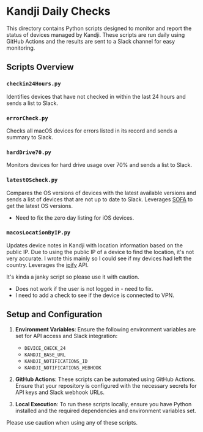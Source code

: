 # Kandji Daily Checks

This directory contains Python scripts designed to monitor and report the status of devices managed by Kandji. These scripts are run daily using GitHub Actions and the results are sent to a Slack channel for easy monitoring.

## Scripts Overview

### `checkin24Hours.py`
Identifies devices that have not checked in within the last 24 hours and sends a list to Slack.

### `errorCheck.py`
Checks all macOS devices for errors listed in its record and sends a summary to Slack.

### `hardDrive70.py`
Monitors devices for hard drive usage over 70% and sends a list to Slack.

### `latestOScheck.py`
Compares the OS versions of devices with the latest available versions and sends a list of devices that are not up to date to Slack. Leverages [SOFA](https://sofa.macadmins.io/) to get the latest OS versions.
- Need to fix the zero day listing for iOS devices.

### `macosLocationByIP.py`
Updates device notes in Kandji with location information based on the public IP. Due to using the public IP of a device to find the location, it's not very accurate. I wrote this mainly so I could see if my devices had left the country. Leverages the [ipify](https://www.ipify.org/) API.

It's kinda a janky script so please use it with caution.
- Does not work if the user is not logged in - need to fix.
- I need to add a check to see if the device is connected to VPN.

## Setup and Configuration

1. **Environment Variables**: Ensure the following environment variables are set for API access and Slack integration:
   - `DEVICE_CHECK_24`
   - `KANDJI_BASE_URL`
   - `KANDJI_NOTIFICATIONS_ID`
   - `KANDJI_NOTIFICATIONS_WEBHOOK`

2. **GitHub Actions**: These scripts can be automated using GitHub Actions. Ensure that your repository is configured with the necessary secrets for API keys and Slack webhook URLs.

3. **Local Execution**: To run these scripts locally, ensure you have Python installed and the required dependencies and environment variables set.

Please use caution when using any of these scripts.
